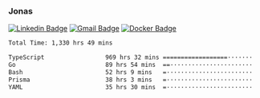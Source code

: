 ### Jonas
[![Linkedin Badge](https://img.shields.io/badge/-Jonas%20Neto-9933F7?style=flat-square&logo=Linkedin&logoColor=white&link=https://www.linkedin.com/in/jonas-nogueira-neto/)](https://www.linkedin.com/in/jonas-nogueira-neto/)
[![Gmail Badge](https://img.shields.io/badge/-nogueiraneto.jonas@gmail.com-9933F7?style=flat-square&logo=Gmail&logoColor=white&link=mailto:nogueiraneto.jonas@gmail.com)](mailto:nogueiraneto.jonas@gmail.com)
[![Docker Badge](https://img.shields.io/badge/-DockerHub-9933F7?style=flat-square&logo=Docker&logoColor=white&link=https://hub.docker.com/u/jonasssneto)](https://hub.docker.com/u/jonasssneto)


<!--START_SECTION:waka-->

```txt
Total Time: 1,330 hrs 49 mins

TypeScript                 969 hrs 32 mins ==================·······   72.08 %
Go                         89 hrs 54 mins  ==·······················   06.68 %
Bash                       52 hrs 9 mins   =························   03.88 %
Prisma                     38 hrs 3 mins   =························   02.83 %
YAML                       35 hrs 30 mins  =························   02.64 %
```

<!--END_SECTION:waka-->
###
